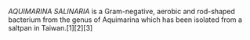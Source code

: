 _AQUIMARINA SALINARIA_ is a Gram-negative, aerobic and rod-shaped bacterium from the genus of Aquimarina which has been isolated from a saltpan in Taiwan.[1][2][3]
